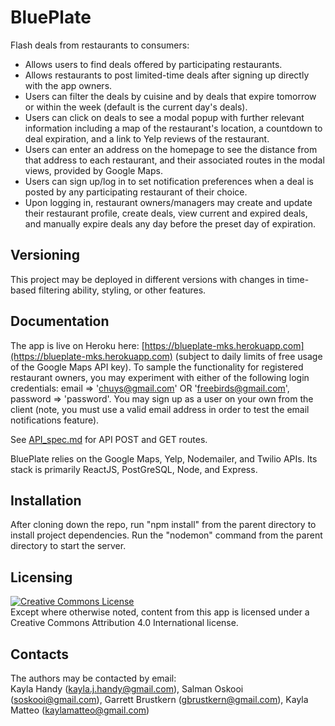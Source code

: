 # BluePlate

Flash deals from restaurants to consumers:

* Allows users to find deals offered by participating restaurants.
* Allows restaurants to post limited-time deals after signing up directly with the app owners.
* Users can filter the deals by cuisine and by deals that expire tomorrow or within the week (default is the current day's deals).
* Users can click on deals to see a modal popup with further relevant information including a map of the restaurant's location, a countdown to deal expiration, and a link to Yelp reviews of the restaurant.
* Users can enter an address on the homepage to see the distance from that address to each restaurant, and their associated routes in the modal views, provided by Google Maps.
* Users can sign up/log in to set notification preferences when a deal is posted by any participating restaurant of their choice.
* Upon logging in, restaurant owners/managers may create and update their restaurant profile, create deals, view current and expired deals, and manually expire deals any day before the preset day of expiration.

## Versioning

This project may be deployed in different versions with changes in time-based filtering ability, styling, or other features.

## Documentation

The app is live on Heroku here: [https://blueplate-mks.herokuapp.com](https://blueplate-mks.herokuapp.com) (subject to daily limits of free usage of the Google Maps API key). To sample the functionality for registered restaurant owners, you may experiment with either of the following login credentials: email => 'chuys@gmail.com' OR 'freebirds@gmail.com', password => 'password'. You may sign up as a user on your own from the client (note, you must use a valid email address in order to test the email notifications feature).

See [API_spec.md](https://github.com/GitCats/BluePlate/blob/master/API_spec.md) for API POST and GET routes.

BluePlate relies on the Google Maps, Yelp, Nodemailer, and Twilio APIs. Its stack is primarily ReactJS, PostGreSQL, Node, and Express.

## Installation

After cloning down the repo, run "npm install" from the parent directory to install project dependencies. Run the "nodemon" command from the parent directory to start the server.

## Licensing

<a rel="license" href="http://creativecommons.org/licenses/by-nc-sa/4.0/"><img alt="Creative Commons License" style="border-width:0" src="https://i.creativecommons.org/l/by-nc-sa/4.0/88x31.png" /></a></br>Except where otherwise noted, content from this app is licensed under a Creative Commons Attribution 4.0 International license.

## Contacts

The authors may be contacted by email:</br>
Kayla Handy ([kayla.j.handy@gmail.com](mailto:kayla.j.handy@gmail.com)), Salman Oskooi ([soskooi@gmail.com](mailto:soskooi@gmail.com)), Garrett Brustkern ([gbrustkern@gmail.com](mailto:gbrustkern@gmail.com)), Kayla Matteo ([kaylamatteo@gmail.com](mailto:kaylamatteo@gmail.com))


